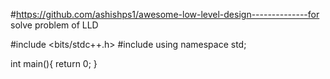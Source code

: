 #https://github.com/ashishps1/awesome-low-level-design--------------for solve problem of LLD

#include <bits/stdc++.h>
#include<iostream>
using namespace std;

int main(){
    return 0;
}
